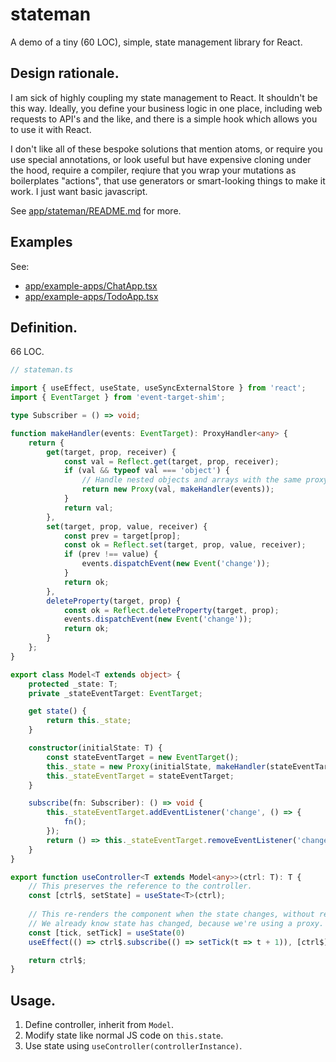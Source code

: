 stateman
========

A demo of a tiny (60 LOC), simple, state management library for React.

## Design rationale.

I am sick of highly coupling my state management to React. It shouldn't be this way. Ideally, you define your business logic in one place, including web requests to API's and the like, and there is a simple hook which allows you to use it with React.

I don't like all of these bespoke solutions that mention atoms, or require you use special annotations, or look useful but have expensive cloning under the hood, require a compiler, reqiure that you wrap your mutations as boilerplates "actions", that use generators or smart-looking things to make it work. I just want basic javascript.

See [app/stateman/README.md](./app/stateman/README.md) for more.

## Examples

See:

 - [app/example-apps/ChatApp.tsx](./app/example-apps/ChatApp.tsx)
 - [app/example-apps/TodoApp.tsx](./app/example-apps/TodoApp.tsx)

## Definition.

66 LOC.

```ts
// stateman.ts

import { useEffect, useState, useSyncExternalStore } from 'react';
import { EventTarget } from 'event-target-shim';

type Subscriber = () => void;

function makeHandler(events: EventTarget): ProxyHandler<any> {
    return {
        get(target, prop, receiver) {
            const val = Reflect.get(target, prop, receiver);
            if (val && typeof val === 'object') {
                // Handle nested objects and arrays with the same proxy
                return new Proxy(val, makeHandler(events));
            }
            return val;
        },
        set(target, prop, value, receiver) {
            const prev = target[prop];
            const ok = Reflect.set(target, prop, value, receiver);
            if (prev !== value) {
                events.dispatchEvent(new Event('change'));
            }
            return ok;
        },
        deleteProperty(target, prop) {
            const ok = Reflect.deleteProperty(target, prop);
            events.dispatchEvent(new Event('change'));
            return ok;
        }
    };
}

export class Model<T extends object> {
    protected _state: T;
    private _stateEventTarget: EventTarget;

    get state() {
        return this._state;
    }

    constructor(initialState: T) {
        const stateEventTarget = new EventTarget();
        this._state = new Proxy(initialState, makeHandler(stateEventTarget));
        this._stateEventTarget = stateEventTarget;
    }

    subscribe(fn: Subscriber): () => void {
        this._stateEventTarget.addEventListener('change', () => {
            fn();
        });
        return () => this._stateEventTarget.removeEventListener('change', fn);
    }
}

export function useController<T extends Model<any>>(ctrl: T): T {
    // This preserves the reference to the controller.
    const [ctrl$, setState] = useState<T>(ctrl);
    
    // This re-renders the component when the state changes, without requiring state be compared.
    // We already know state has changed, because we're using a proxy. React can determine what has changed.
    const [tick, setTick] = useState(0)
    useEffect(() => ctrl$.subscribe(() => setTick(t => t + 1)), [ctrl$])

    return ctrl$;
}
```


## Usage.

 1. Define controller, inherit from `Model`.
 2. Modify state like normal JS code on `this.state`.
 3. Use state using `useController(controllerInstance)`.
